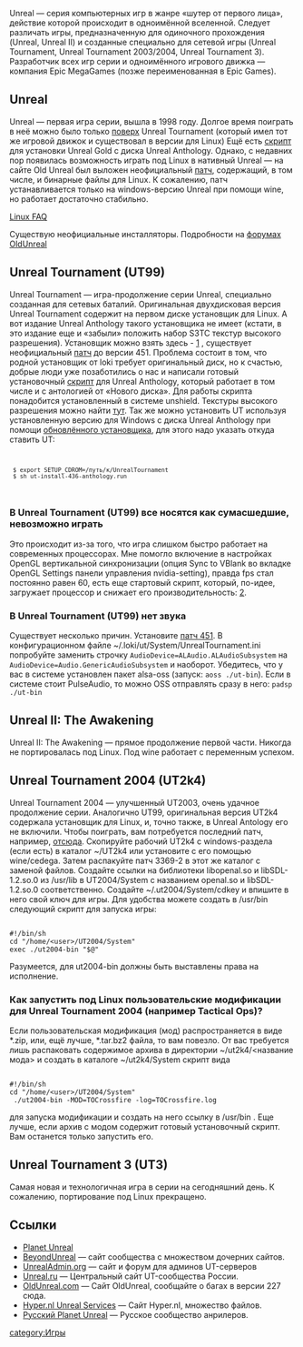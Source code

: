 Unreal — серия компьютерных игр в жанре «шутер от первого лица»,
действие которой происходит в одноимённой вселенной. Следует
различать игры, предназначенную для одиночного прохождения (Unreal,
Unreal II) и созданные специально для сетевой игры (Unreal Tournament,
Unreal Tournament 2003/2004, Unreal Tournament 3). Разработчик всех игр
серии и одноимённого игрового движка — компания Epic MegaGames (позже
переименованная в Epic Games).

## Unreal

Unreal — первая игра серии, вышла в 1998 году. Долгое время поиграть в
неё можно было только [поверх](http://icculus.org/~ravage/unreal/)
Unreal Tournament (который имел тот же игровой движок и существовал в
версии для Linux) Ещё есть
[скрипт](http://www.margrave.myzen.co.uk/downloads/installationutilities/unreal-gold-anthology-linux-installer_v.0.2.7z)
для установки Unreal Gold с диска Unreal Anthology. Однако, с недавних
пор появилась возможность играть под Linux в нативный Unreal — на
сайте Old Unreal был выложен неофициальный
[патч](http://www.oldunreal.com/oldunrealpatches.html), содержащий,
в том числе, и бинарные файлы для Linux. К сожалению, патч
устанавливается только на windows-версию Unreal при помощи
wine, но работает достаточно стабильно.

[Linux
FAQ](http://www.oldunreal.com/wiki/index.php?title=Oldunreal_227_Linux_FAQ)

Существую неофициальные инсталляторы. Подробности на [форумах
OldUnreal](http://www.oldunreal.com/cgi-bin/yabb2/YaBB.pl)

## Unreal Tournament (UT99)

Unreal Tournament — игра-продолжение серии Unreal, специально созданная
для сетевых баталий. Оригинальная двухдисковая версия Unreal Tournament
содержит на первом диске установщик для Linux. А вот издание Unreal
Anthology такого установщика не имеет (кстати, в это издание еще и
«забыли» положить набор S3TC текстур высокого разрешения).
Установщик можно взять здесь -
[1](http://www.liflg.org/?catid=6&gameid=51) , существует неофициальный
[патч](http://www.utpg.org/patches/UTPGPatch451.tar.bz2) до версии 451.
Проблема состоит в том, что родной установщик от loki требует
оригинальный диск, но к счастью, добрые люди уже позаботились
о нас и написали готовый установочный
[скрипт](http://www.margrave.myzen.co.uk/downloads/installationutilities/ut-anthology-linux-installer_v.0.1.7z)
для Unreal Anthology, который работает в том числе и с антологией от
«Нового диска». Для работы скрипта понадобится установленный в
системе unshield. Текстуры высокого разрешения можно найти
[тут](http://www.unrealtexture.com/UT/UT.htm). Так же можно
установить UT используя установленную версию для Windows с
диска Unreal Anthology при помощи [обновлённого
установщика](http://necrovision.ru/mfiles/unreal/ut-install-436-anthology.run),
для этого надо указать откуда ставить UT: <code>

` $ export SETUP_CDROM=/путь/к/UnrealTournament`
` $ sh ut-install-436-anthology.run`

</code>

### В Unreal Tournament (UT99) все носятся как сумасшедшие, невозможно играть

Это происходит из-за того, что игра слишком быстро работает на
современных процессорах. Мне помогло включение в настройках
OpenGL вертикальной синхронизации (опция Sync to VBlank во вкладке
OpenGL Settings панели управления nvidia-setting), правда fps стал
постоянно равен 60, есть еще стартовый скрипт, который, по-идее,
загружает процессор и снижает его производительность:
[2](http://icculus.org/lgfaq/files/ut).

### В Unreal Tournament (UT99) нет звука

Существует несколько причин. Установите
[патч 451](http://www.utpg.org/patches/UTPGPatch451.tar.bz2). В
конфигурационном файле \~/.loki/ut/System/UnrealTournament.ini
попробуйте заменить строчку `AudioDevice=ALAudio.ALAudioSubsystem`
на `AudioDevice=Audio.GenericAudioSubsystem` и наоборот. Убедитесь, что
у вас в системе установлен пакет alsa-oss (запуск: `aoss ./ut-bin`).
Если в системе стоит PulseAudio, то можно OSS отправлять сразу в
него: `padsp ./ut-bin`

## Unreal II: The Awakening

Unreal II: The Awakening — прямое продолжение первой части. Никогда не
портировалась под Linux. Под wine работает с переменным успехом.

## Unreal Tournament 2004 (UT2k4)

Unreal Tournament 2004 — улучшенный UT2003, очень удачное продолжение
серии. Аналогично UT99, оригинальная версия UT2k4 содержала
установщик для Linux, и, точно также, в Unreal Antology его не
включили. Чтобы поиграть, вам потребуется последний патч, например,
[отсюда](http://download.beyondunreal.com/fileworks.php/official/ut2004/ut2004-lnxpatch3369-2.tar.bz2).
Скопируйте рабочий UT2k4 с windows-раздела (если есть) в каталог
\~/UT2k4 или установите с его помощью wine/cedega. Затем распакуйте патч
3369-2 в этот же каталог с заменой файлов. Создайте ссылки на библиотеки
libopenal.so и libSDL-1.2.so.0 из /usr/lib в UT2004/System с названием
openal.so и libSDL-1.2.so.0 соответственно. Создайте
\~/.ut2004/System/cdkey и впишите в него свой ключ для игры. Для
удобства можете создать в /usr/bin следующий скрипт для запуска
игры:

```

#!/bin/sh
cd "/home/<user>/UT2004/System"
exec ./ut2004-bin "$@"
```

Разумеется, для ut2004-bin должны быть выставлены права на исполнение.

### Как запустить под Linux пользовательские модификации для Unreal Tournament 2004 (например Tactical Ops)?

Если пользовательская модификация (мод) распространяется в виде \*.zip,
или, ещё лучше, \*.tar.bz2 файла, то вам повезло. От вас требуется лишь
распаковать содержимое архива в директории \~/ut2k4/<название мода> и
создать в каталоге \~/ut2k4/System скрипт вида

```

#!/bin/sh
cd "/home/<user>/UT2004/System"
 ./ut2004-bin -MOD=TOCrossfire -log=TOCrossfire.log
```

для запуска модификации и создать на него ссылку в /usr/bin . Еще лучше,
если архив с модом содержит готовый установочный скрипт. Вам останется
только запустить его.

## Unreal Tournament 3 (UT3)

Самая новая и технологичная игра в серии на сегодняшний день. К
сожалению, портирование под Linux прекращено.

## Ссылки

  - [Planet Unreal](http://planetunreal.gamespy.com)
  - [BeyondUnreal](http://www.beyondunreal.com/) — сайт сообщества с
    множеством дочерних сайтов.
  - [UnrealAdmin.org](http://www.unrealadmin.org/) — сайт и форум для
    админов UT-серверов
  - [Unreal.ru](http://www.unreal.ru/) — Центральный сайт UT-сообщества
    России.
  - [OldUnreal.com](http://www.oldunreal.com/) — Сайт OldUnreal,
    сообщайте о багах в версии 227 сюда.
  - [Hyper.nl Unreal Services](http://hypernl.thenerdnetwork.net) — Сайт
    Hyper.nl, множество файлов.
  - [Русский Planet Unreal](http://www.planetunreal.ru/) — Русское
    сообщество анрилеров.

[category:Игры](category:Игры "wikilink")